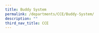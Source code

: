 ```yaml
---
title: Buddy System
permalink: /departments/CCE/Buddy-System/
description: ""
third_nav_title: CCE
---
```

